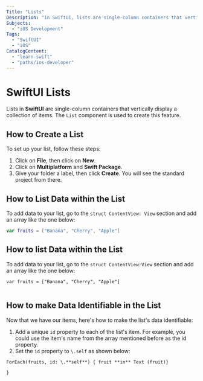 ```yaml
---
Title: "Lists" 
Description: "In SwiftUI, lists are single-column containers that vertically display a collection of items."
Subjects:  
  - "iOS Development"
Tags:
  - "SwiftUI" 
  - "iOS"
CatalogContent: 
  - "learn-swift"
  - "paths/ios-developer"
---
```


# SwiftUI Lists

Lists in **SwiftUI** are single-column containers that vertically display a collection of items. The `List` component is used to create this feature. 

## How to Create a List

To set up your list, follow these steps:

1. Click on **File**, then click on **New**.
2. Click on **Multiplatform** and **Swift Package**.
3. Give your folder a label, then click **Create**. You will see the standard project from there.

## How to List Data within the List

To add data to your list, go to the `struct ContentView: View` section and add an array like the one below:

```swift
var fruits = ["Banana", "Cherry", "Apple"]
```

## How to list Data within the List

To add data to your list, go to the `struct ContentView:View` section 
and add an array like the one below:
```
var fruits = ["Banana", "Cherry", "Apple"]


```
## How to make Data Identifiable in the List 
Now that we have our items, here's how to make the list's data identifiable:
1. Add a unique `id` property to each of the list's item. For example, you could use the item's name from the array mentioned before as the id property.
2. Set the `id` property to `\.self` as shown below:
```
ForEach(fruits, id: \.**self**) { fruit **in** Text (fruit)}

}
```




